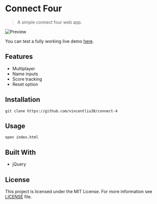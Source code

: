 # Connect Four
>A simple connect four web app.

![Preview](http://www.vincent.engineer/assets/images/connect4.gif)

You can test a fully working live demo [here](http://www.vincent.engineer/connect-4).

## Features
- Multiplayer
- Name inputs
- Score tracking
- Reset option

## Installation
```git clone https://github.com/vincentliu38/connect-4```

## Usage
```open index.html```

## Built With
- jQuery

## License
This project is licensed under the MIT License. For more information see [LICENSE](https://github.com/vincentliu38/connect-4/blob/gh-pages/LICENSE) file.
